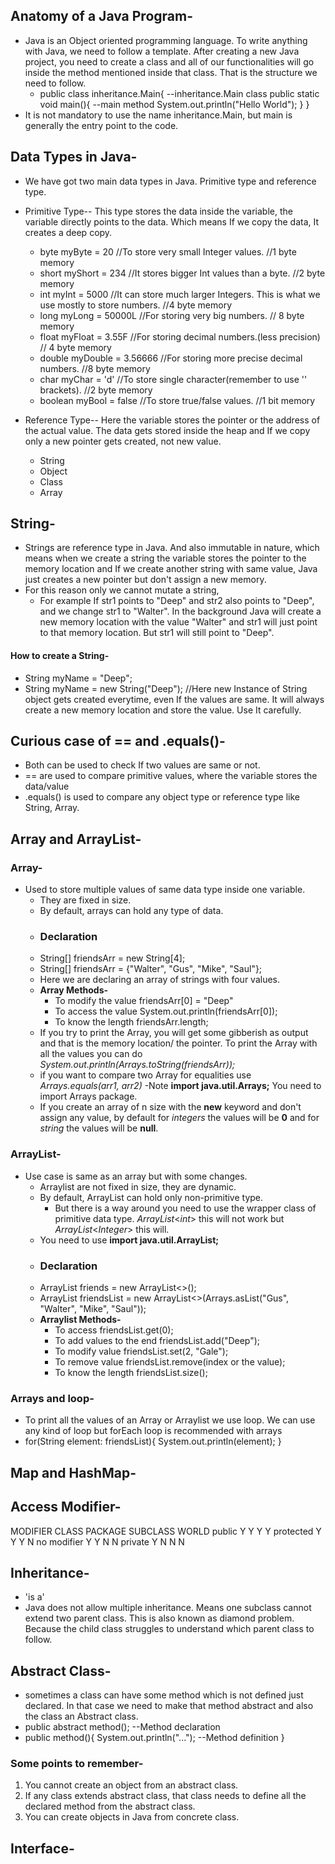 ## Anatomy of a Java Program-
- Java is an Object oriented programming language. To write anything with Java, we need to follow a template. After creating a new Java project, you need to create a class and all of our functionalities will go inside the method mentioned inside that class. That is the structure we need to follow.
  - public class inheritance.Main{ --inheritance.Main class
        public static void main(){ --main method
            System.out.println("Hello World");
        }
    }
- It is not mandatory to use the name inheritance.Main, but main is generally the entry point to the code.

## Data Types in Java-
- We have got two main data types in Java. Primitive type and reference type.
- Primitive Type-- This type stores the data inside the variable, the variable directly points to the data. Which means If we copy the data, It creates a deep copy.
  - byte myByte = 20 //To store very small Integer values. //1 byte memory
  - short myShort = 234 //It stores bigger Int values than a byte. //2 byte memory
  - int myInt = 5000 //It can store much larger Integers. This is what we use mostly to store numbers. //4 byte memory
  - long myLong = 50000L //For storing very big numbers. // 8 byte memory
  - float myFloat = 3.55F //For storing decimal numbers.(less precision) // 4 byte memory
  - double myDouble = 3.56666 //For storing more precise decimal numbers. //8 byte memory
  - char myChar = 'd' //To store single character(remember to use '' brackets). //2 byte memory
  - boolean myBool = false //To store true/false values. //1 bit memory

- Reference Type-- Here the variable stores the pointer or the address of the actual value. The data gets stored inside the heap and If we copy only a new pointer gets created, not new value.
  - String
  - Object
  - Class
  - Array

## String-

- Strings are reference type in Java. And also immutable in nature, which means when we create a string the variable stores the pointer to the memory location and If we create another string with same value, Java just creates a new pointer but don't assign a new memory.
- For this reason only we cannot mutate a string, 
  - For example If str1 points to "Deep" and str2 also points to "Deep", and we change str1 to "Walter". In the background Java will create a new memory location with the value "Walter" and str1 will just point to that memory location. But str1 will still point to "Deep".
#### How to create a String-
- String myName = "Deep";
- String myName = new String("Deep"); //Here new Instance of String object gets created everytime, even If the values are same. It will always create a new memory location and store the value. Use It carefully.

## Curious case of == and .equals()-
- Both can be used to check If two values are same or not.
- == are used to compare primitive values, where the variable stores the data/value
- .equals() is used to compare any object type or reference type  like String, Array.

## Array and ArrayList-

### Array-
- Used to store multiple values of same data type inside one variable.
   - They are fixed in size.
   - By default, arrays can hold any type of data.
   - ### Declaration
   - String[] friendsArr = new String[4];
   - String[] friendsArr = {"Walter", "Gus", "Mike", "Saul"};
   - Here we are declaring an array of strings with four values.
   - **Array Methods-**
     - To modify the value friendsArr[0] = "Deep"
     - To access the value System.out.println(friendsArr[0]);
     - To know the length friendsArr.length;
   - If you try to print the Array, you will get some gibberish as output and that is the memory location/ the pointer. To print the Array with all the values you can do _System.out.println(Arrays.toString(friendsArr));_
   - if you want to compare two Array for equalities use _Arrays.equals(arr1, arr2)_
      -Note **import java.util.Arrays;** You need to import Arrays package.
   - If you create an array of n size with the  **new** keyword and don't assign any value, by default for _integers_ the values will be **0** and for _string_ the values will be **null**.

### ArrayList-
- Use case is same as an array but with some changes.
  - Arraylist are not fixed in size, they are dynamic.
  - By default, ArrayList can hold only non-primitive type.
    - But there is a way around you need to use the wrapper class of primitive data type. _ArrayList_<_int_> this will not work but _ArrayList_<_Integer_> this will.
  - You need to use **import java.util.ArrayList;**
  - ### Declaration
  - ArrayList<String> friends = new ArrayList<>();
  - ArrayList<String> friendsList = new ArrayList<>(Arrays.asList("Gus", "Walter", "Mike", "Saul"));
  - **Arraylist Methods-**
    - To access friendsList.get(0);
    - To add values to the end friendsList.add("Deep");
    - To modify value friendsList.set(2, "Gale");
    - To remove value friendsList.remove(index or the value);
    - To know the length friendsList.size();

### Arrays and loop-
- To print all the values of an Array or Arraylist we use loop. We can use any kind of loop but forEach loop is recommended with arrays
- for(String element: friendsList){
  System.out.println(element);
  }

## Map and HashMap-


## Access Modifier-
MODIFIER   CLASS PACKAGE SUBCLASS WORLD
public       Y      Y        Y       Y
protected    Y      Y        Y       N
no modifier  Y      Y        N       N
private      Y      N        N       N

## Inheritance-
- 'is a'
- Java does not allow multiple inheritance. Means one subclass cannot extend two parent class. This is also known as diamond problem. Because the child class struggles to understand which parent class to follow.

## Abstract Class-
- sometimes a class can have some method which is not defined just declared. In that case we need to make that method abstract and also the class an Abstract class. 
- public abstract method(); --Method declaration
- public method(){
     System.out.println("..."); --Method definition
   }
### Some points to remember-
1. You cannot create an object from an abstract class.
2. If any class extends abstract class, that class needs to define all the declared method from the abstract class.
3. You can create objects in Java from concrete class.

## Interface-
